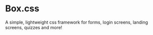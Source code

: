 # Box.css
A simple, lightweight css framework for forms, login screens, landing screens, quizzes and more!

